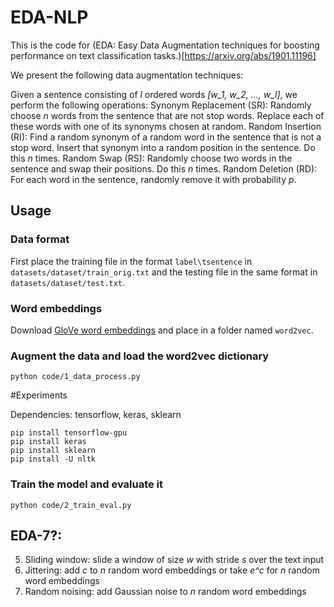 # EDA-NLP
This is the code for (EDA: Easy Data Augmentation techniques for boosting performance on text classification tasks.)[https://arxiv.org/abs/1901.11196]

We present the following data augmentation techniques:

Given a sentence consisting of *l* ordered words *[w_1, w_2, ..., w_l]*, we perform the following operations:
Synonym Replacement (SR): Randomly choose *n* words from the sentence that are not stop words. Replace each of these words with one of its synonyms chosen at random.
Random Insertion (RI): Find a random synonym of a random word in the sentence that is not a stop word. Insert that synonym into a random position in the sentence. Do this *n* times.
Random Swap (RS): Randomly choose two words in the sentence and swap their positions. Do this *n* times.
Random Deletion (RD): For each word in the sentence, randomly remove it with probability *p*.

## Usage

### Data format
First place the training file in the format `label\tsentence` in `datasets/dataset/train_orig.txt` and the testing file in the same format in `datasets/dataset/test.txt`.

### Word embeddings
Download [GloVe word embeddings](https://nlp.stanford.edu/projects/glove/) and place in a folder named `word2vec`.

### Augment the data and load the word2vec dictionary
```
python code/1_data_process.py
```

#Experiments

Dependencies: tensorflow, keras, sklearn

```
pip install tensorflow-gpu
pip install keras
pip install sklearn
pip install -U nltk
```


### Train the model and evaluate it
```
python code/2_train_eval.py
```

## EDA-7?:
5. Sliding window: slide a window of size *w* with stride *s* over the text input
6. Jittering: add *c* to *n* random word embeddings or take *e^c* for *n* random word embeddings
7. Random noising: add Gaussian noise to *n* random word embeddings
